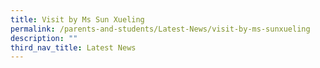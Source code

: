 ```yaml
---
title: Visit by Ms Sun Xueling
permalink: /parents-and-students/Latest-News/visit-by-ms-sunxueling
description: ""
third_nav_title: Latest News
---
```

